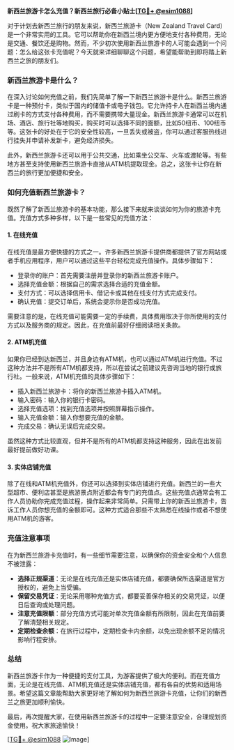 **新西兰旅游卡怎么充值？新西兰旅行必备小贴士[[TG💪+ @esim1088](https://t.me/s/esim1088)]**

对于计划去新西兰旅行的朋友来说，新西兰旅游卡（New Zealand Travel Card）是一个非常实用的工具。它可以帮助你在新西兰境内更方便地支付各种费用，无论是交通、餐饮还是购物。然而，不少初次使用新西兰旅游卡的人可能会遇到一个问题：怎么给这张卡充值呢？今天就来详细聊聊这个问题，希望能帮助到即将踏上新西兰之旅的朋友们。

### 新西兰旅游卡是什么？

在深入讨论如何充值之前，我们先简单了解一下新西兰旅游卡是什么。新西兰旅游卡是一种预付卡，类似于国内的储值卡或电子钱包。它允许持卡人在新西兰境内通过刷卡的方式支付各种费用，而不需要携带大量现金。新西兰旅游卡通常可以在机场、酒店、旅行社等地购买，购买时可以选择不同的面额，比如50纽币、100纽币等。这张卡的好处在于它的安全性较高，一旦丢失或被盗，你可以通过客服热线进行挂失并申请补发新卡，避免经济损失。

此外，新西兰旅游卡还可以用于公共交通，比如乘坐公交车、火车或渡轮等。有些地方甚至支持使用新西兰旅游卡直接从ATM机提取现金。总之，这张卡让你在新西兰的旅行更加便捷和安全。

### 如何充值新西兰旅游卡？

既然了解了新西兰旅游卡的基本功能，那么接下来就来谈谈如何为你的旅游卡充值。充值方式多种多样，以下是一些常见的充值方法：

#### 1. 在线充值

在线充值是最方便快捷的方式之一。许多新西兰旅游卡提供商都提供了官方网站或者手机应用程序，用户可以通过这些平台轻松完成充值操作。具体步骤如下：

- 登录你的账户：首先需要注册并登录你的新西兰旅游卡账户。
- 选择充值金额：根据自己的需求选择合适的充值金额。
- 支付方式：可以选择信用卡、借记卡或其他在线支付方式完成支付。
- 确认充值：提交订单后，系统会提示你是否成功充值。

需要注意的是，在线充值可能需要一定的手续费，具体费用取决于你所使用的支付方式以及服务商的规定。因此，在充值前最好仔细阅读相关条款。

#### 2. ATM机充值

如果你已经到达新西兰，并且身边有ATM机，也可以通过ATM机进行充值。不过这种方法并不是所有ATM机都支持，所以在尝试之前建议先咨询当地的银行或旅行社。一般来说，ATM机充值的具体步骤如下：

- 插入新西兰旅游卡：将你的新西兰旅游卡插入ATM机。
- 输入密码：输入你的银行卡密码。
- 选择充值选项：找到充值选项并按照屏幕指示操作。
- 输入充值金额：输入你想要充值的金额。
- 完成交易：确认无误后完成交易。

虽然这种方式比较直观，但并不是所有的ATM机都支持这种服务，因此在出发前最好提前做好功课。

#### 3. 实体店铺充值

除了在线和ATM机充值外，你还可以选择到实体店铺进行充值。新西兰的一些大型超市、便利店甚至是旅游景点附近都会有专门的充值点。这些充值点通常会有工作人员协助你完成充值过程，操作起来非常简单。只需带上你的新西兰旅游卡，告诉工作人员你想充值的金额即可。这种方式适合那些不太熟悉在线操作或者不想使用ATM机的游客。

### 充值注意事项

在为新西兰旅游卡充值时，有一些细节需要注意，以确保你的资金安全和个人信息不被泄露：

- **选择正规渠道**：无论是在线充值还是实体店铺充值，都要确保所选渠道是官方授权的，避免上当受骗。
- **保留交易凭证**：无论采用哪种充值方式，都要妥善保存相关的交易凭证，以便日后查询或处理问题。
- **注意充值限额**：部分充值方式可能对单次充值金额有所限制，因此在充值前要了解清楚相关规定。
- **定期检查余额**：在旅行过程中，定期检查卡内余额，以免出现余额不足的情况影响行程安排。

### 总结

新西兰旅游卡作为一种便捷的支付工具，为游客提供了极大的便利。而在充值方面，无论是在线充值、ATM机充值还是实体店铺充值，都有各自的优势和适用场景。希望这篇文章能帮助大家更好地了解如何为新西兰旅游卡充值，让你们的新西兰之旅更加顺利愉快。

最后，再次提醒大家，在使用新西兰旅游卡的过程中一定要注意安全，合理规划资金使用。祝大家旅途愉快！

[[TG💪+ @esim1088](https://t.me/s/esim1088) ![Image](https://i.postimg.cc/4NQfJmqS/Snipaste-2025-05-13-00-14-12.png)]